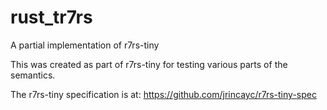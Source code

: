 # rust_tr7rs
A partial implementation of r7rs-tiny

This was created as part of r7rs-tiny for testing various parts of the
semantics.

The r7rs-tiny specification is at: https://github.com/jrincayc/r7rs-tiny-spec
